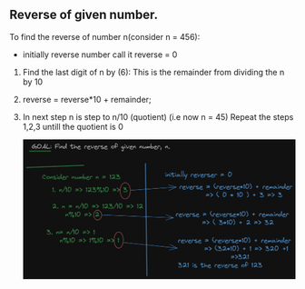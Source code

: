 ## Reverse of given number.

To find the reverse of number n(consider n = 456):

- initially reverse number call it reverse = 0

1. Find the last digit of n by (6): This is the remainder from dividing the n by 10
2. reverse = reverse\*10 + remainder;
3. In next step n is step to n/10 (quotient) (i.e now n = 45)
   Repeat the steps 1,2,3 untill the quotient is 0

   <img src="./assets/Untitled-2024-05-12-1008.png" alt="solution">
